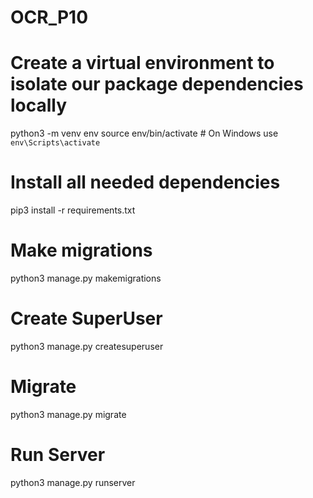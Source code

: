 # OCR_P10

# Create a virtual environment to isolate our package dependencies locally
python3 -m venv env
source env/bin/activate  # On Windows use `env\Scripts\activate`

# Install all needed dependencies
pip3 install -r requirements.txt

# Make migrations
python3 manage.py makemigrations

# Create SuperUser
python3 manage.py createsuperuser

# Migrate
python3 manage.py migrate

# Run Server
python3 manage.py runserver
